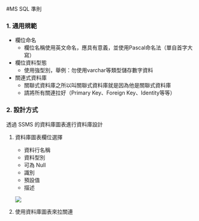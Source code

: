 #MS SQL 準則

### 1. 通用規範
* 欄位命名
	* 欄位名稱使用英文命名，應具有意義，並使用Pascal命名法（單自首字大寫）
* 欄位資料型態
	* 使用強型別，舉例：勿使用varchar等類型儲存數字資料
* 關連式資料庫
	* 關聯式資料庫之所以叫關聯式資料庫就是因為他是關聯式資料庫
	* 請將所有關連拉好（Primary Key、Foreign Key、Identity等等）

### 2. 設計方式
透過 SSMS 的資料庫圖表進行資料庫設計

1. 資料庫圖表欄位選擇
	* 資料行名稱
	* 資料型別
	* 可為 Null
	* 識別
	* 預設值
	* 描述
		
	![](http://i.imgur.com/zEuY5o9.png)	
		
2. 使用資料庫圖表來拉關連
